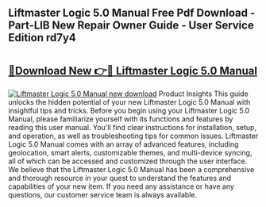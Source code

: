 ## Liftmaster Logic 5.0 Manual Free Pdf Download - Part-LlB New Repair Owner Guide - User Service Edition rd7y4

# <h2><a href="http://bc15243.oget.top/?id=Liftmaster+Logic+5.0+Manual">🔗Download New 👉🔴 Liftmaster Logic 5.0 Manual</a></h2>

[![Liftmaster Logic 5.0 Manual new download](https://i.imgur.com/5g1atiW.png)](http://bc15243.oget.top/?id=Liftmaster+Logic+5.0+Manual)
Product Insights This guide unlocks the hidden potential of your new Liftmaster Logic 5.0 Manual with insightful tips and tricks. Before you begin using your Liftmaster Logic 5.0 Manual, please familiarize yourself with its functions and features by reading this user manual. You'll find clear instructions for installation, setup, and operation, as well as troubleshooting tips for common issues. Liftmaster Logic 5.0 Manual comes with an array of advanced features, including geolocation, smart alerts, customizable themes, and multi-device syncing, all of which can be accessed and customized through the user interface. We believe that the Liftmaster Logic 5.0 Manual has been a comprehensive and thorough resource in your quest to understand the features and capabilities of your new item. If you need any assistance or have any questions, our customer service team is always available.
